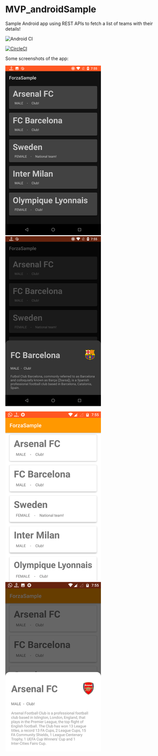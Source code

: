 # MVP_androidSample
Sample Android app using REST APIs to fetch a list of teams with their details!

![Android CI](https://github.com/kevoroid/MVP_androidSample/workflows/Android%20CI/badge.svg)

[![CircleCI](https://circleci.com/gh/kevoroid/MVP_androidSample.svg?style=svg)](https://circleci.com/gh/kevoroid/MVP_androidSample)

Some screenshots of the app:

<img src="https://github.com/kevoroid/MVP_androidSample/blob/master/app_screenshot_dark_1.png" width="300">   <img src="https://github.com/kevoroid/MVP_androidSample/blob/master/app_screenshot_dark_2.png" width="300">

<img src="https://github.com/kevoroid/MVP_androidSample/blob/master/app_screenshot_light_1.png" width="300">   <img src="https://github.com/kevoroid/MVP_androidSample/blob/master/app_screenshot_light_2.png" width="300">
